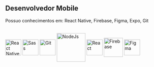 ## Desenvolvedor Mobile

Possuo conhecimentos em: React Native, Firebase, Figma, Expo, Git

<div style="display: inline_block"><br>
  <img align="center" alt="React Native" height="50" width="50" src="https://cdn.jsdelivr.net/gh/devicons/devicon/icons/react/react-original.svg" />
  <img align="center" alt="Sass" height="50" width="50" src="https://cdn.jsdelivr.net/gh/devicons/devicon/icons/sass/sass-original.svg" />
  <img align="center" alt="Git" height="50" width="50" src="https://cdn.jsdelivr.net/gh/devicons/devicon/icons/git/git-original.svg" />  
  <img align="center" alt="NodeJs" height="90" width="90" src="https://cdn.jsdelivr.net/gh/devicons/devicon/icons/nodejs/nodejs-plain-wordmark.svg" /> 
  <img align="center" alt="React" height="50" width="50" src="https://cdn.jsdelivr.net/gh/devicons/devicon/icons/react/react-original-wordmark.svg" />
  <img align="center" alt="Firebase" height="60" width="60" src="https://cdn.jsdelivr.net/gh/devicons/devicon/icons/firebase/firebase-plain-wordmark.svg" />
  <img align="center" alt="Figma" height="50" width="50" src="https://cdn.jsdelivr.net/gh/devicons/devicon/icons/figma/figma-original.svg" />
</div>
